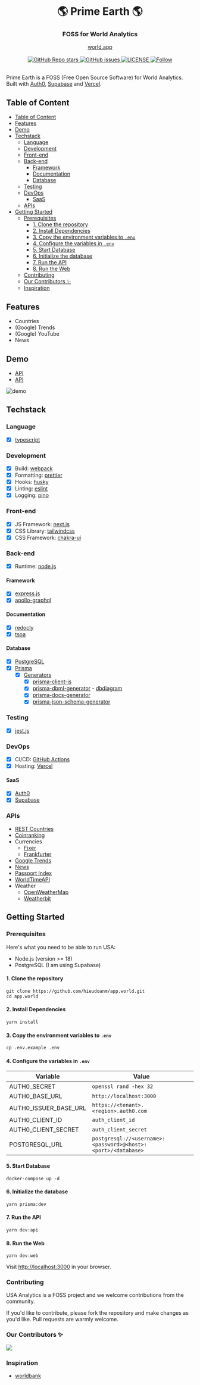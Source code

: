 <div align="center">
  <h1 align="center">🌎 Prime Earth 🌎</h1>
  <h3>FOSS for World Analytics</h3>
</div>

<div align="center">
  <a href="https://dashboardworldweb.vercel.app">world.app</a>
</div>

<br/>

<div align="center">
    <a href="https://github.com/hieudoanm/app.world/stargazers">
        <img alt="GitHub Repo stars" src="https://img.shields.io/github/stars/hieudoanm/app.world" />
    </a>
    <a href="https://github.com/hieudoanm/app.world/issues">
        <img src="https://img.shields.io/github/issues/hieudoanm/app.world" alt="GitHub issues" />
    </a>
    <a href="https://github.com/hieudoanm/app.world/blob/master/LICENSE">
        <img alt="LICENSE" src="https://img.shields.io/badge/license-GNUV3-red" />
    </a>
    <a href="https://twitter.com/hieudoanm">
        <img alt="Follow" src="https://img.shields.io/twitter/follow/hieudoanm" />
    </a>
</div>

<br/>

Prime Earth is a FOSS (Free Open Source Software) for World Analytics. Built with [Auth0](https://auth0.com/), [Supabase](https://supabase.com) and [Vercel](https://vercel.com/).

## Table of Content

- [Table of Content](#table-of-content)
- [Features](#features)
- [Demo](#demo)
- [Techstack](#techstack)
  - [Language](#language)
  - [Development](#development)
  - [Front-end](#front-end)
  - [Back-end](#back-end)
    - [Framework](#framework)
    - [Documentation](#documentation)
    - [Database](#database)
  - [Testing](#testing)
  - [DevOps](#devops)
    - [SaaS](#saas)
  - [APIs](#apis)
- [Getting Started](#getting-started)
  - [Prerequisites](#prerequisites)
    - [1. Clone the repository](#1-clone-the-repository)
    - [2. Install Dependencies](#2-install-dependencies)
    - [3. Copy the environment variables to `.env`](#3-copy-the-environment-variables-to-env)
    - [4. Configure the variables in `.env`](#4-configure-the-variables-in-env)
    - [5. Start Database](#5-start-database)
    - [6. Initialize the database](#6-initialize-the-database)
    - [7. Run the API](#7-run-the-api)
    - [8. Run the Web](#8-run-the-web)
  - [Contributing](#contributing)
  - [Our Contributors ✨](#our-contributors-)
  - [Inspiration](#inspiration)

## Features

- Countries
- (Google) Trends
- (Google) YouTube
- News

## Demo

- [API](https://dashboardworldapi.vercel.app/)
- [API](https://dashboardworldweb.vercel.app/)

![demo](./images/demo.png)

## Techstack

### Language

- [x] [typescript](https://www.typescriptlang.org/)

### Development

- [x] Build: [webpack](https://webpack.js.org/)
- [x] Formatting: [prettier](https://prettier.io/)
- [x] Hooks: [husky](https://typicode.github.io/husky/)
- [x] Linting: [eslint](https://eslint.org/)
- [x] Logging: [pino](https://getpino.io/)

### Front-end

- [x] JS Framework: [next.js](https://nextjs.org/)
- [x] CSS Library: [tailwindcss](https://tailwindcss.com/)
- [x] CSS Framework: [chakra-ui](https://chakra-ui.com/)

### Back-end

- [x] Runtime: [node.js](https://nodejs.org/en)

#### Framework

- [x] [express.js](https://expressjs.com/)
- [x] [apollo-graphql](https://www.apollographql.com/)

#### Documentation

- [x] [redocly](https://redocly.com/)
- [x] [tsoa](https://tsoa-community.github.io/docs/)

#### Database

- [x] [PostgreSQL](https://www.postgresql.org/)
- [x] [Prisma](https://www.prisma.io/)
  - [x] [Generators](https://www.prisma.io/docs/concepts/components/prisma-schema/generators)
    - [x] [prisma-client-js](https://www.prisma.io/docs/concepts/components/prisma-client)
    - [x] [prisma-dbml-generator](https://github.com/notiz-dev/prisma-dbml-generator) - [dbdiagram](https://dbdiagram.io)
    - [x] [prisma-docs-generator](https://github.com/pantharshit00/prisma-docs-generator)
    - [x] [prisma-json-schema-generator](https://github.com/valentinpalkovic/prisma-json-schema-generator)

### Testing

- [x] [jest.js](https://jestjs.io/)

### DevOps

- [x] CI/CD: [GitHub Actions](https://github.com/features/actions)
- [x] Hosting: [Vercel](https://vercel.com/)

#### SaaS

- [x] [Auth0](https://auth0.com)
- [x] [Supabase](https://supabase.com)

### APIs

- [REST Countries](https://restcountries.com/)
- [Coinranking](https://developers.coinranking.com/api/documentation)
- Currencies
  - [Fixer](https://fixer.io/)
  - [Frankfurter](https://www.frankfurter.app/)
- [Google Trends](https://trends.google.com/trends/hottrends/visualize?nrow=5&ncol=5)
- [News](https://newsapi.org/)
- [Passport Index](https://www.passportindex.org/)
- [WorldTimeAPI](https://worldtimeapi.org/)
- Weather
  - [OpenWeatherMap](https://openweathermap.org/)
  - [Weatherbit](https://www.weatherbit.io/)

## Getting Started

### Prerequisites

Here's what you need to be able to run USA:

- Node.js (version >= 18)
- PostgreSQL (I am using Supabase)

#### 1. Clone the repository

```shell
git clone https://github.com/hieudoanm/app.world.git
cd app.world
```

#### 2. Install Dependencies

```shell
yarn install
```

#### 3. Copy the environment variables to `.env`

```shell
cp .env.example .env
```

#### 4. Configure the variables in `.env`

| Variable              | Value                                                         |
| --------------------- | ------------------------------------------------------------- |
| AUTH0_SECRET          | `openssl rand -hex 32`                                        |
| AUTH0_BASE_URL        | `http://localhost:3000`                                       |
| AUTH0_ISSUER_BASE_URL | `https://<tenant>.<region>.auth0.com`                         |
| AUTH0_CLIENT_ID       | `auth_client_id`                                              |
| AUTH0_CLIENT_SECRET   | `auth_client_secret`                                          |
| POSTGRESQL_URL        | `postgresql://<username>:<password>@<host>:<port>/<database>` |

#### 5. Start Database

```shell
docker-compose up -d
```

#### 6. Initialize the database

```shell
yarn prisma:dev
```

#### 7. Run the API

```shell
yarn dev:api
```

#### 8. Run the Web

```shell
yarn dev:web
```

Visit [http://localhost:3000](http://localhost:3000) in your browser.

### Contributing

USA Analytics is a FOSS project and we welcome contributions from the community.

If you'd like to contribute, please fork the repository and make changes as you'd like. Pull requests are warmly welcome.

### Our Contributors ✨

<a href="https://github.com/hieudoanm/app.world/graphs/contributors">
  <img src="https://contrib.rocks/image?repo=hieudoanm/app.world" />
</a>

### Inspiration

- [worldbank](https://www.worldbank.org/)
